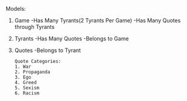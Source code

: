 Models:
 1. Game
  	-Has Many Tyrants(2 Tyrants Per Game)
  	-Has Many Quotes through Tyrants
 2. Tyrants
  	-Has Many Quotes
  	-Belongs to Game
 3. Quotes
 		-Belongs to Tyrant

 		Quote Categories:
 		1. War
 		2. Propaganda
 		3. Ego
 		4. Greed
 		5. Sexism
 		6. Racism

 
